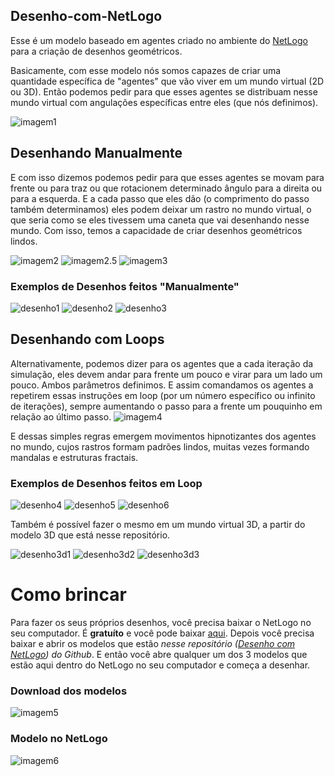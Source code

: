 ## Desenho-com-NetLogo

Esse é um modelo baseado em agentes criado no ambiente do [NetLogo](https://ccl.northwestern.edu/netlogo/) para a criação de desenhos geométricos.

Basicamente, com esse modelo nós somos capazes de criar uma quantidade específica de "agentes" que vão viver em um mundo virtual (2D ou 3D). Então podemos pedir para que esses agentes se distribuam nesse mundo virtual com angulações específicas entre eles (que nós definimos).

![imagem1](img/i1.png)

## Desenhando Manualmente

E com isso dizemos podemos pedir para que esses agentes se movam para frente ou para traz ou que rotacionem determinado ângulo para a direita ou para a esquerda. E a cada passo que eles dão (o comprimento do passo também determinamos) eles podem deixar um rastro no mundo virtual, o que seria como se eles tivessem uma caneta que vai desenhando nesse mundo. Com isso, temos a capacidade de criar desenhos geométricos lindos.

![imagem2](img/i2.png)
![imagem2.5](img/2.5.png)
![imagem3](img/i3.png)


### Exemplos de Desenhos feitos "Manualmente"

![desenho1](img/d1.png)
![desenho2](img/d2.png)
![desenho3](img/d3.png)

## Desenhando com Loops

Alternativamente, podemos dizer para os agentes que a cada iteração da simulação, eles devem andar para frente um pouco e virar para um lado um pouco. Ambos parâmetros
definimos. E assim comandamos os agentes a repetirem essas instruções em loop (por um número específico ou infinito de iterações), sempre aumentando o passo para a frente
um pouquinho em relação ao último passo.
![imagem4](img/i4.png)

E dessas simples regras emergem movimentos hipnotizantes dos agentes no mundo, cujos rastros formam padrões lindos, muitas vezes formando mandalas e estruturas fractais.

### Exemplos de Desenhos feitos em Loop

![desenho4](img/d4.png)
![desenho5](img/d5.png)
![desenho6](img/d6.png)

Também é possível fazer o mesmo em um mundo virtual 3D, a partir do modelo 3D que está nesse repositório.

![desenho3d1](img/3d1.png)
![desenho3d2](img/3d2.png)
![desenho3d3](img/3d3.png)

# Como brincar

Para fazer os seus próprios desenhos, você precisa baixar o NetLogo no seu computador. É **gratuíto** e você pode baixar [aqui](https://ccl.northwestern.edu/netlogo/6.1.1/). Depois você precisa baixar e abrir os modelos que estão *nesse repositório ([Desenho com NetLogo](https://github.com/dnllvrvz/Desenho-com-NetLogo)) do Github*. E então você abre qualquer um dos 3 modelos que estão aqui dentro do NetLogo no seu computador e começa a desenhar.

### Download dos modelos
![imagem5](img/i5.png)

### Modelo no NetLogo
![imagem6](img/i6.png)
